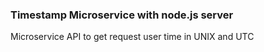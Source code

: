 ### Timestamp Microservice with node.js server


Microservice API to get request user time in UNIX and UTC

